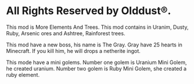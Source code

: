 # All Rights Reserved by Olddust®.

This mod is More Elements And Trees.
This mod contains in Uranim, Dusty, Ruby, Arsenic ores and Ashtree, Rainforest trees.

This mod have a new boss, his name is The Gray. Gray have 25 hearts in Minecraft. If you kill him, he will drops a netherite ingot.

This mode have a mini golems. Number one golem is Uranium Mini Golem, he created uranium. Number two golem is Ruby Mini Golem, she created a ruby element.